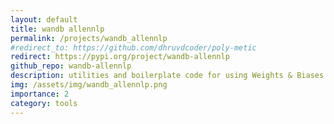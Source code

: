 ```yaml
---
layout: default
title: wandb allennlp
permalink: /projects/wandb_allennlp
#redirect_to: https://github.com/dhruvdcoder/poly-metic
redirect: https://pypi.org/project/wandb-allennlp
github_repo: wandb-allennlp
description: utilities and boilerplate code for using Weights & Biases to tune the hypereparameters for any AllenNLP model without a single line of extra code!
img: /assets/img/wandb_allennlp.png
importance: 2
category: tools
---
```

